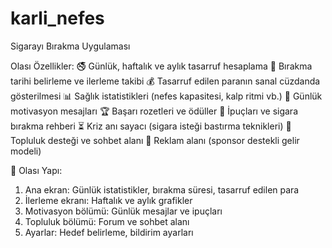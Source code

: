 # karli_nefes
Sigarayı Bırakma Uygulaması

Olası Özellikler:
🚭 Günlük, haftalık ve aylık tasarruf hesaplama
📅 Bırakma tarihi belirleme ve ilerleme takibi
💰 Tasarruf edilen paranın sanal cüzdanda gösterilmesi
📊 Sağlık istatistikleri (nefes kapasitesi, kalp ritmi vb.)
🎯 Günlük motivasyon mesajları
🏆 Başarı rozetleri ve ödüller
📌 İpuçları ve sigara bırakma rehberi
⏳ Kriz anı sayacı (sigara isteği bastırma teknikleri)
🤝 Topluluk desteği ve sohbet alanı
📢 Reklam alanı (sponsor destekli gelir modeli)


📱 Olası Yapı:
1. Ana ekran: Günlük istatistikler, bırakma süresi, tasarruf edilen para
2. İlerleme ekranı: Haftalık ve aylık grafikler
3. Motivasyon bölümü: Günlük mesajlar ve ipuçları
4. Topluluk bölümü: Forum ve sohbet alanı
5. Ayarlar: Hedef belirleme, bildirim ayarları
